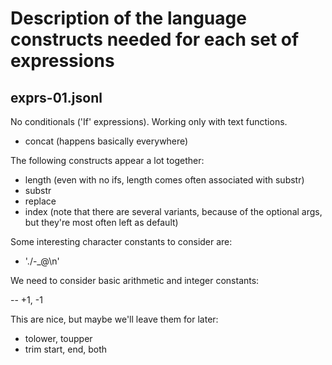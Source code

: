 # Description of the language constructs needed for each set of expressions

## exprs-01.jsonl

No conditionals ('If' expressions). Working only with text functions.

- concat (happens basically everywhere)

The following constructs appear a lot together:

- length (even with no ifs, length comes often associated with substr)
- substr
- replace
- index (note that there are several variants, because of the optional args, but they're most often left as default)

Some interesting character constants to consider are:

- './-_@\n'

We need to consider basic arithmetic and integer constants:

-- +1, -1

This are nice, but maybe we'll leave them for later:

- tolower, toupper
- trim start, end, both



